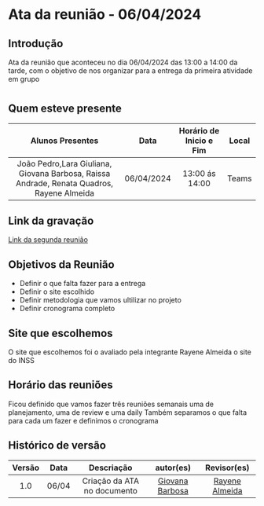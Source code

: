 # Ata da reunião - 06/04/2024

## Introdução
Ata da reunião que aconteceu no dia 06/04/2024 das 13:00 a 14:00 da tarde, com o objetivo de nos organizar para a entrega da primeira atividade em grupo 

#

## Quem esteve presente

| Alunos Presentes       | Data | Horário de Inicio e Fim                                 | Local            |
| :--------: | :----: | :--------------------:                    | :---------------: |
| João Pedro,Lara Giuliana, Giovana Barbosa, Raissa Andrade, Renata Quadros, Rayene Almeida |  06/04/2024   | 13:00 ás 14:00                    | Teams  | 

## Link da gravação

[Link da segunda reunião](https://unbbr.sharepoint.com/:v:/s/IHC609/ESPjo9yMzbpBrcT6cT_7o1YB_r6yIPyZJCsAr97lQmw6zQ?e=bnuLld)

## Objetivos da Reunião

- Definir o que falta fazer para a entrega
- Definir o site escolhido
- Definir metodologia que vamos ultilizar no projeto
- Definir cronograma completo

## Site que escolhemos
 O site que escolhemos foi o avaliado pela integrante Rayene Almeida o site do INSS
   
## Horário das reuniões
Ficou definido que vamos fazer três reuniões semanais uma de planejamento, uma de review e uma daily
Também separamos o que falta para cada um fazer e definimos o cronograma 

## Histórico de versão
|                            Versão                             |              Data               |                    Descriação                     | autor(es)           |  Revisor(es)          |
| :----------------------------------------------------------: | :-------------------------------: | :-------------------------------------------------: | :-------------------------------: |  :-------------------------------: | 
| 1.0 |  06/04  | Criação da ATA no documento |[Giovana Barbosa ](https://github.com/gio221)|[Rayene Almeida](https://github.com/rayenealmeida)|